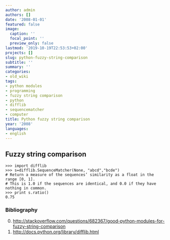 ```yaml
---
author: admin
authors: []
date: '2008-01-01'
featured: false
image:
  caption: ''
  focal_point: ''
  preview_only: false
lastmod: '2019-10-19T22:53:53+02:00'
projects: []
slug: python-fuzzy-string-comparison
subtitle: ''
summary: ''
categories:
- old_wiki
tags:
- python modules
- programming
- fuzzy string comparison
- python
- difflib
- sequencematcher
- computer
title: Python fuzzy string comparison
year: '2008'
languages:
- english
---
```


## Fuzzy string comparison



    >>> import difflib
    >>> s=difflib.SequenceMatcher(None, "abcd","bcde")
    # Return a measure of the sequences’ similarity as a float in the range [0, 1].
    # This is 1.0 if the sequences are identical, and 0.0 if they have nothing in common.
    >>> print s.ratio()
    0.75


### Bibliography
0. <http://stackoverflow.com/questions/682367/good-python-modules-for-fuzzy-string-comparison>  
0. <http://docs.python.org/library/difflib.html>
